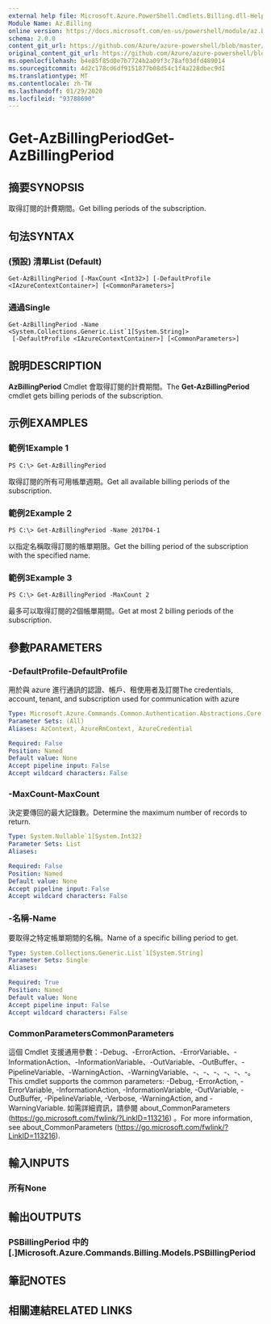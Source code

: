 ```yaml
---
external help file: Microsoft.Azure.PowerShell.Cmdlets.Billing.dll-Help.xml
Module Name: Az.Billing
online version: https://docs.microsoft.com/en-us/powershell/module/az.billing/get-azbillingperiod
schema: 2.0.0
content_git_url: https://github.com/Azure/azure-powershell/blob/master/src/Billing/Billing/help/Get-AzBillingPeriod.md
original_content_git_url: https://github.com/Azure/azure-powershell/blob/master/src/Billing/Billing/help/Get-AzBillingPeriod.md
ms.openlocfilehash: b4e85f85d0e7b7724b2a09f3c78af03dfd489014
ms.sourcegitcommit: 4d2c178cd6df9151877b08d54c1f4a228dbec9d1
ms.translationtype: MT
ms.contentlocale: zh-TW
ms.lasthandoff: 01/29/2020
ms.locfileid: "93788690"
---
```

# <span data-ttu-id="b4fe2-101">Get-AzBillingPeriod</span><span class="sxs-lookup"><span data-stu-id="b4fe2-101">Get-AzBillingPeriod</span></span>

## <span data-ttu-id="b4fe2-102">摘要</span><span class="sxs-lookup"><span data-stu-id="b4fe2-102">SYNOPSIS</span></span>
<span data-ttu-id="b4fe2-103">取得訂閱的計費期間。</span><span class="sxs-lookup"><span data-stu-id="b4fe2-103">Get billing periods of the subscription.</span></span>

## <span data-ttu-id="b4fe2-104">句法</span><span class="sxs-lookup"><span data-stu-id="b4fe2-104">SYNTAX</span></span>

### <span data-ttu-id="b4fe2-105"> (預設) 清單</span><span class="sxs-lookup"><span data-stu-id="b4fe2-105">List (Default)</span></span>
```
Get-AzBillingPeriod [-MaxCount <Int32>] [-DefaultProfile <IAzureContextContainer>] [<CommonParameters>]
```

### <span data-ttu-id="b4fe2-106">通過</span><span class="sxs-lookup"><span data-stu-id="b4fe2-106">Single</span></span>
```
Get-AzBillingPeriod -Name <System.Collections.Generic.List`1[System.String]>
 [-DefaultProfile <IAzureContextContainer>] [<CommonParameters>]
```

## <span data-ttu-id="b4fe2-107">說明</span><span class="sxs-lookup"><span data-stu-id="b4fe2-107">DESCRIPTION</span></span>
<span data-ttu-id="b4fe2-108">**AzBillingPeriod** Cmdlet 會取得訂閱的計費期間。</span><span class="sxs-lookup"><span data-stu-id="b4fe2-108">The **Get-AzBillingPeriod** cmdlet gets billing periods of the subscription.</span></span>

## <span data-ttu-id="b4fe2-109">示例</span><span class="sxs-lookup"><span data-stu-id="b4fe2-109">EXAMPLES</span></span>

### <span data-ttu-id="b4fe2-110">範例1</span><span class="sxs-lookup"><span data-stu-id="b4fe2-110">Example 1</span></span>
```
PS C:\> Get-AzBillingPeriod
```

<span data-ttu-id="b4fe2-111">取得訂閱的所有可用帳單週期。</span><span class="sxs-lookup"><span data-stu-id="b4fe2-111">Get all available billing periods of the subscription.</span></span>

### <span data-ttu-id="b4fe2-112">範例2</span><span class="sxs-lookup"><span data-stu-id="b4fe2-112">Example 2</span></span>
```
PS C:\> Get-AzBillingPeriod -Name 201704-1
```

<span data-ttu-id="b4fe2-113">以指定名稱取得訂閱的帳單期限。</span><span class="sxs-lookup"><span data-stu-id="b4fe2-113">Get the billing period of the subscription with the specified name.</span></span>

### <span data-ttu-id="b4fe2-114">範例3</span><span class="sxs-lookup"><span data-stu-id="b4fe2-114">Example 3</span></span>
```
PS C:\> Get-AzBillingPeriod -MaxCount 2
```

<span data-ttu-id="b4fe2-115">最多可以取得訂閱的2個帳單期間。</span><span class="sxs-lookup"><span data-stu-id="b4fe2-115">Get at most 2 billing periods of the subscription.</span></span>

## <span data-ttu-id="b4fe2-116">參數</span><span class="sxs-lookup"><span data-stu-id="b4fe2-116">PARAMETERS</span></span>

### <span data-ttu-id="b4fe2-117">-DefaultProfile</span><span class="sxs-lookup"><span data-stu-id="b4fe2-117">-DefaultProfile</span></span>
<span data-ttu-id="b4fe2-118">用於與 azure 進行通訊的認證、帳戶、租使用者及訂閱</span><span class="sxs-lookup"><span data-stu-id="b4fe2-118">The credentials, account, tenant, and subscription used for communication with azure</span></span>

```yaml
Type: Microsoft.Azure.Commands.Common.Authentication.Abstractions.Core.IAzureContextContainer
Parameter Sets: (All)
Aliases: AzContext, AzureRmContext, AzureCredential

Required: False
Position: Named
Default value: None
Accept pipeline input: False
Accept wildcard characters: False
```

### <span data-ttu-id="b4fe2-119">-MaxCount</span><span class="sxs-lookup"><span data-stu-id="b4fe2-119">-MaxCount</span></span>
<span data-ttu-id="b4fe2-120">決定要傳回的最大記錄數。</span><span class="sxs-lookup"><span data-stu-id="b4fe2-120">Determine the maximum number of records to return.</span></span>

```yaml
Type: System.Nullable`1[System.Int32]
Parameter Sets: List
Aliases:

Required: False
Position: Named
Default value: None
Accept pipeline input: False
Accept wildcard characters: False
```

### <span data-ttu-id="b4fe2-121">-名稱</span><span class="sxs-lookup"><span data-stu-id="b4fe2-121">-Name</span></span>
<span data-ttu-id="b4fe2-122">要取得之特定帳單期間的名稱。</span><span class="sxs-lookup"><span data-stu-id="b4fe2-122">Name of a specific billing period to get.</span></span>

```yaml
Type: System.Collections.Generic.List`1[System.String]
Parameter Sets: Single
Aliases:

Required: True
Position: Named
Default value: None
Accept pipeline input: False
Accept wildcard characters: False
```

### <span data-ttu-id="b4fe2-123">CommonParameters</span><span class="sxs-lookup"><span data-stu-id="b4fe2-123">CommonParameters</span></span>
<span data-ttu-id="b4fe2-124">這個 Cmdlet 支援通用參數：-Debug、-ErrorAction、-ErrorVariable、-InformationAction、-InformationVariable、-OutVariable、-OutBuffer、-PipelineVariable、-WarningAction、-WarningVariable、-、-、-、-、-、-。</span><span class="sxs-lookup"><span data-stu-id="b4fe2-124">This cmdlet supports the common parameters: -Debug, -ErrorAction, -ErrorVariable, -InformationAction, -InformationVariable, -OutVariable, -OutBuffer, -PipelineVariable, -Verbose, -WarningAction, and -WarningVariable.</span></span> <span data-ttu-id="b4fe2-125">如需詳細資訊，請參閱 about_CommonParameters (https://go.microsoft.com/fwlink/?LinkID=113216) 。</span><span class="sxs-lookup"><span data-stu-id="b4fe2-125">For more information, see about_CommonParameters (https://go.microsoft.com/fwlink/?LinkID=113216).</span></span>

## <span data-ttu-id="b4fe2-126">輸入</span><span class="sxs-lookup"><span data-stu-id="b4fe2-126">INPUTS</span></span>

### <span data-ttu-id="b4fe2-127">所有</span><span class="sxs-lookup"><span data-stu-id="b4fe2-127">None</span></span>

## <span data-ttu-id="b4fe2-128">輸出</span><span class="sxs-lookup"><span data-stu-id="b4fe2-128">OUTPUTS</span></span>

### <span data-ttu-id="b4fe2-129">PSBillingPeriod 中的 [.]</span><span class="sxs-lookup"><span data-stu-id="b4fe2-129">Microsoft.Azure.Commands.Billing.Models.PSBillingPeriod</span></span>

## <span data-ttu-id="b4fe2-130">筆記</span><span class="sxs-lookup"><span data-stu-id="b4fe2-130">NOTES</span></span>

## <span data-ttu-id="b4fe2-131">相關連結</span><span class="sxs-lookup"><span data-stu-id="b4fe2-131">RELATED LINKS</span></span>
